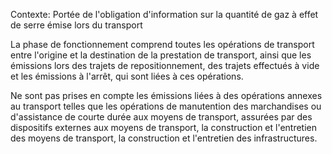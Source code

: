 Contexte: Portée de l'obligation d'information sur la quantité de gaz à effet de serre émise lors du transport

La phase de fonctionnement comprend toutes les opérations de transport entre l'origine et la destination de la prestation de transport, ainsi que les émissions lors des trajets de repositionnement, des trajets effectués à vide et les émissions à l'arrêt, qui sont liées à ces opérations.

Ne sont pas prises en compte les émissions liées à des opérations annexes au transport telles que les opérations de manutention des marchandises ou d'assistance de courte durée aux moyens de transport, assurées par des dispositifs externes aux moyens de transport, la construction et l'entretien des moyens de transport, la construction et l'entretien des infrastructures.
